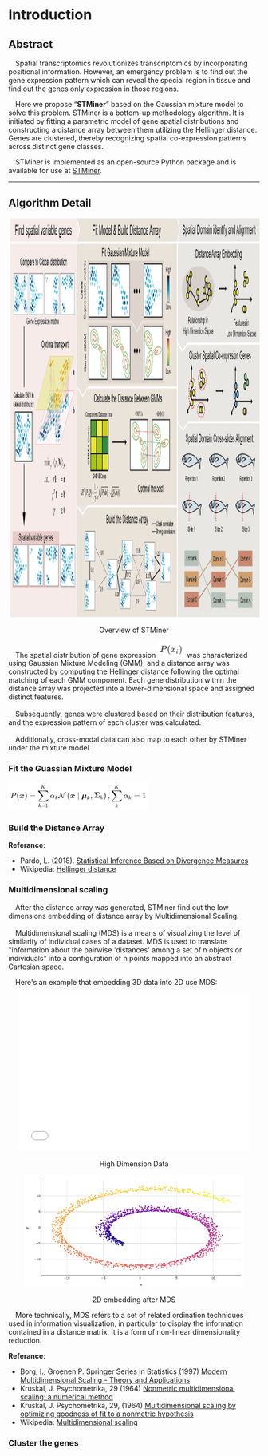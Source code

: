 # Introduction


## Abstract
&emsp;Spatial transcriptomics revolutionizes transcriptomics by incorporating positional information. However, an emergency problem is to find out the gene expression pattern which can reveal the special region in tissue and find out the genes only expression in those regions. 

&emsp;Here we propose “**STMiner**” based on the Gaussian mixture model to solve this problem. STMiner is a bottom-up methodology algorithm. It is initiated by fitting a parametric model of gene spatial distributions and constructing a distance array between them utilizing the Hellinger distance. Genes are clustered, thereby recognizing spatial co-expression patterns across distinct gene classes.

&emsp;STMiner is implemented as an open-source Python package and is available for use at [STMiner](https://github.com/PSSUN/STMiner).

---

## Algorithm Detail

<div><img src="../_static/fig1.png" width="1000" height="800" title="STMiner"><p align="center">Overview of STMiner</p></div>

&emsp;The spatial distribution of gene expression <img src="../_static/f1.png" width="55px"/> was characterized using Gaussian Mixture Modeling (GMM), and a distance array was constructed by computing the Hellinger distance following the optimal matching of each GMM component. Each gene distribution within the distance array was projected into a lower-dimensional space and assigned distinct features.  
<br>
&emsp;Subsequently, genes were clustered based on their distribution features, and the expression pattern of each cluster was calculated.  
<br>
&emsp;Additionally, cross-modal data can also map to each other by STMiner under the mixture model.

### Fit the Guassian Mixture Model

<img src="../_static/f2.png" width="280px"/>

### Build the Distance Array



**Referance**:
 - Pardo, L. (2018). [Statistical Inference Based on Divergence Measures](https://books.google.com.hk/books?hl=zh-CN&lr=&id=ziDGGIkhqlMC&oi=fnd&pg=PP1&dq=Statistical+Inference+Based+on+Divergence+Measures&ots=m2kkDlPgy0&sig=uk9VT6URrdxIVZV4eMlxZJ1iHYk&redir_esc=y#v=onepage&q&f=false)
 - Wikipedia: [Hellinger distance](https://en.wikipedia.org/wiki/Hellinger_distance)
### Multidimensional scaling

&emsp;After the distance array was generated, STMiner find out the low dimensions embedding of distance array by Multidimensional Scaling.<br><br>
&emsp;Multidimensional scaling (MDS) is a means of visualizing the level of similarity of individual cases of a dataset. MDS is used to translate "information about the pairwise 'distances' among a set of n objects or individuals" into a configuration of n points mapped into an abstract Cartesian space.

&emsp;Here's an example that embedding 3D data into 2D use MDS:


<div>
<div style="text-align: center">
<iframe allowtransparency="yes" frameborder="0" width="460" height="316" src="../_static/mds.html"/ style="text-align: center"></iframe>
<p align="center">High Dimension Data</p></div>
<div style="text-align: center">
<img src="../_static/p1.png" width="440" style="text-align: center" />
<p style="text-align: center">2D embedding after MDS</p></div>
</div>


&emsp;More technically, MDS refers to a set of related ordination techniques used in information visualization, in particular to display the information contained in a distance matrix. It is a form of non-linear dimensionality reduction.


**Referance**:
 - Borg, I.; Groenen P. Springer Series in Statistics (1997) [Modern Multidimensional Scaling - Theory and Applications](https://link.springer.com/book/10.1007/0-387-28981-X)
 - Kruskal, J. Psychometrika, 29 (1964) [Nonmetric multidimensional scaling: a numerical method](http://cda.psych.uiuc.edu/psychometrika_highly_cited_articles/kruskal_1964b.pdf)
 - Kruskal, J. Psychometrika, 29, (1964) [Multidimensional scaling by optimizing goodness of fit to a nonmetric hypothesis](http://cda.psych.uiuc.edu/psychometrika_highly_cited_articles/kruskal_1964a.pdf)
 - Wikipedia: [Multidimensional scaling](https://en.wikipedia.org/wiki/Multidimensional_scaling)

### Cluster the genes
